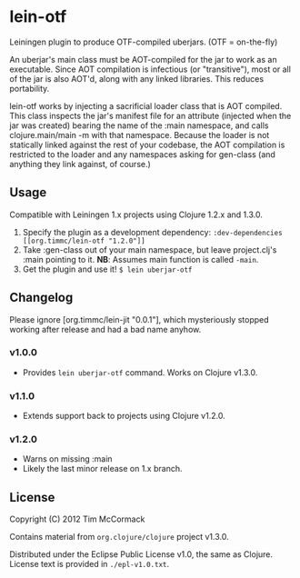 # lein-otf

Leiningen plugin to produce OTF-compiled uberjars. (OTF = on-the-fly)

An uberjar's main class must be AOT-compiled for the jar to work as an
executable. Since AOT compilation is infectious (or "transitive"), most or all
of the jar is also AOT'd, along with any linked libraries. This reduces
portability.

lein-otf works by injecting a sacrificial loader class that is AOT compiled.
This class inspects the jar's manifest file for an attribute (injected when the
jar was created) bearing the name of the :main namespace, and calls
clojure.main/main -m with that namespace. Because the loader is not statically
linked against the rest of your codebase, the AOT compilation is restricted
to the loader and any namespaces asking for gen-class (and anything they link
against, of course.)

## Usage

Compatible with Leiningen 1.x projects using Clojure 1.2.x and 1.3.0.

1. Specify the plugin as a development dependency:
   `:dev-dependencies [[org.timmc/lein-otf "1.2.0"]]`
2. Take :gen-class out of your main namespace, but leave project.clj's :main
   pointing to it. **NB**: Assumes main function is called `-main`.
3. Get the plugin and use it!
   `$ lein uberjar-otf`

## Changelog

Please ignore [org.timmc/lein-jit "0.0.1"], which mysteriously stopped working
after release and had a bad name anyhow.

### v1.0.0

* Provides `lein uberjar-otf` command. Works on Clojure v1.3.0.

### v1.1.0

* Extends support back to projects using Clojure v1.2.0.

### v1.2.0

* Warns on missing :main
* Likely the last minor release on 1.x branch.

## License

Copyright (C) 2012 Tim McCormack

Contains material from `org.clojure/clojure` project v1.3.0.

Distributed under the Eclipse Public License v1.0, the same as Clojure.
License text is provided in `./epl-v1.0.txt`.
